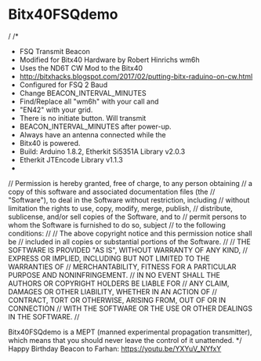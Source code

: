 # Bitx40FSQdemo
/
/*
 * FSQ Transmit Beacon
 * Modified for Bitx40 Hardware by Robert Hinrichs wm6h
 * Uses the ND6T CW Mod to the Bitx40
 * http://bitxhacks.blogspot.com/2017/02/putting-bitx-raduino-on-cw.html
 * Configured for FSQ 2 Baud
 * Change BEACON_INTERVAL_MINUTES 
 * Find/Replace all "wm6h" with your call and
 * "EN42" with your grid.
 * There is no initiate button. Will transmit 
 * BEACON_INTERVAL_MINUTES after power-up.
 * Always have an antenna connected while the
 * Bitx40 is powered.
 * Build: Arduino 1.8.2, Etherkit Si5351A Library v2.0.3
 * Etherkit JTEncode Library v1.1.3
 * 
// Permission is hereby granted, free of charge, to any person obtaining
// a copy of this software and associated documentation files (the
// "Software"), to deal in the Software without restriction, including
// without limitation the rights to use, copy, modify, merge, publish,
// distribute, sublicense, and/or sell copies of the Software, and to
// permit persons to whom the Software is furnished to do so, subject
// to the following conditions:
//
// The above copyright notice and this permission notice shall be
// included in all copies or substantial portions of the Software.
//
// THE SOFTWARE IS PROVIDED "AS IS", WITHOUT WARRANTY OF ANY KIND,
// EXPRESS OR IMPLIED, INCLUDING BUT NOT LIMITED TO THE WARRANTIES OF
// MERCHANTABILITY, FITNESS FOR A PARTICULAR PURPOSE AND NONINFRINGEMENT.
// IN NO EVENT SHALL THE AUTHORS OR COPYRIGHT HOLDERS BE LIABLE FOR
// ANY CLAIM, DAMAGES OR OTHER LIABILITY, WHETHER IN AN ACTION OF
// CONTRACT, TORT OR OTHERWISE, ARISING FROM, OUT OF OR IN CONNECTION
// WITH THE SOFTWARE OR THE USE OR OTHER DEALINGS IN THE SOFTWARE.
//

Bitx40FSQdemo is a MEPT (manned experimental propagation transmitter), which means that you should never leave the control of it unattended.
 */
 Happy Birthday Beacon to Farhan: https://youtu.be/YXYuV_NYfxY
 
